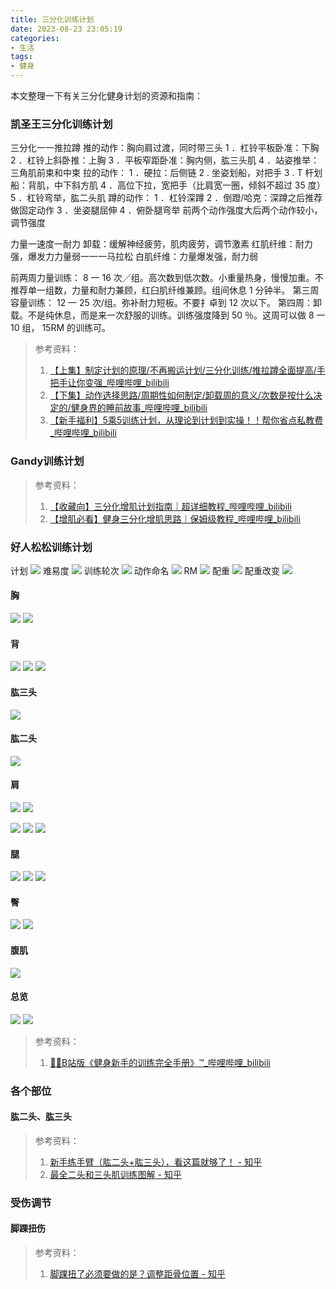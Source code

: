 ```yaml
---
title: 三分化训练计划
date: 2023-08-23 23:05:19
categories:
- 生活 
tags:
- 健身 
---
```

本文整理一下有关三分化健身计划的资源和指南：
<!--more--> 

### 凯圣王三分化训练计划

三分化一一推拉蹲
推的动作：胸向肩过渡，同时带三头
1 ．杠铃平板卧准：下胸
2 ．杠铃上斜卧推：上胸
3 ．平板窄距卧准：胸内侧，肱三头肌
4 ．站姿推举：三角肌前束和中束
拉的动作：
1 ．硬拉：后侧链
2 . 坐姿划船，对把手
3 . T 杆划船：背肌，中下斜方肌
4 ．高位下拉，宽把手（比肩宽一圈，倾斜不超过 35 度）
5 ．杠铃弯举，肱二头肌
蹲的动作：
1 ．杠铃深蹲
2 ．倒蹬/哈克：深蹲之后推荐做固定动作
3 ．坐姿腿屈伸
4 ．俯卧腿弯举
前两个动作强度大后两个动作较小，调节强度

力量一速度一耐力
卸载：缓解神经疲劳，肌肉疲劳，调节激素
红肌纤维：耐力强，爆发力力量弱一一一马拉松
白肌纤维：力量爆发强，耐力弱

前两周力量训练： 8 一 16 次／组。高次数到低次数。小重量热身，慢慢加重。不推荐单一组数，力量和耐力兼顾，红臼肌纤维兼顾。组间休息 1 分钟半。
第三周容量训练： 12 一 25 次/组。弥补耐力短板。不要扌卓到 12 次以下。
第四周：卸载。不是纯休息，而是来一次舒服的训练。训练强度降到 50 ％。这周可以做 8 一 10 组， 15RM 的训练可。

> 参考资料：
> 1. [【上集】制定计划的原理/不再搬运计划/三分化训练/推拉蹲全面提高/手把手让你变强_哔哩哔哩_bilibili](https://www.bilibili.com/video/BV1jy4y1g7b1/?spm_id_from=333.999.0.0)
> 2. [【下集】动作选择思路/周期性如何制定/卸载周的意义/次数是按什么决定的/健身界的睡前故事_哔哩哔哩_bilibili](https://www.bilibili.com/video/BV1Zh411a7dy/?spm_id_from=333.999.0.0&vd_source=71b57f2bb132ac1f88ed255cad4a06a6)
> 3. [【新手福利】5乘5训练计划，从理论到计划到实操！！帮你省点私教费_哔哩哔哩_bilibili](https://www.bilibili.com/video/BV1DZ4y1y77T/?spm_id_from=333.788.recommend_more_video.1&vd_source=71b57f2bb132ac1f88ed255cad4a06a6)


### Gandy训练计划

> 参考资料：
> 1. [【收藏向】三分化增肌计划指南｜超详细教程_哔哩哔哩_bilibili](https://www.bilibili.com/video/BV1hg411Z7Ck)
> 2. [【增肌必看】健身三分化增肌思路｜保姆级教程_哔哩哔哩_bilibili](https://www.bilibili.com/video/BV1Ma411D7dC)


### 好人松松训练计划
计划
![](https://raw.githubusercontent.com/Tom89757/ImageHost/main/hexo/20230902001102.png)
难易度
![](https://raw.githubusercontent.com/Tom89757/ImageHost/main/hexo/20230902001642.png)
训练轮次
![](https://raw.githubusercontent.com/Tom89757/ImageHost/main/hexo/20230902001855.png)
动作命名
![](https://raw.githubusercontent.com/Tom89757/ImageHost/main/hexo/20230902002018.png)
RM
![](https://raw.githubusercontent.com/Tom89757/ImageHost/main/hexo/20230902002127.png)
配重
![](https://raw.githubusercontent.com/Tom89757/ImageHost/main/hexo/20230902002212.png)
配重改变
![](https://raw.githubusercontent.com/Tom89757/ImageHost/main/hexo/20230902002759.png)
#### 胸
![](https://raw.githubusercontent.com/Tom89757/ImageHost/main/hexo/20230902003022.png)
![](https://raw.githubusercontent.com/Tom89757/ImageHost/main/hexo/20230902003035.png)
#### 背
![](https://raw.githubusercontent.com/Tom89757/ImageHost/main/hexo/20230902003100.png)
![](https://raw.githubusercontent.com/Tom89757/ImageHost/main/hexo/20230902003136.png)
![](https://raw.githubusercontent.com/Tom89757/ImageHost/main/hexo/20230902003200.png)
#### 肱三头
![](https://raw.githubusercontent.com/Tom89757/ImageHost/main/hexo/20230902003224.png)
#### 肱二头
![](https://raw.githubusercontent.com/Tom89757/ImageHost/main/hexo/20230902003245.png)
#### 肩
![](https://raw.githubusercontent.com/Tom89757/ImageHost/main/hexo/20230902003315.png)
![](https://raw.githubusercontent.com/Tom89757/ImageHost/main/hexo/20230902003341.png)

![](https://raw.githubusercontent.com/Tom89757/ImageHost/main/hexo/20230902003357.png)
![](https://raw.githubusercontent.com/Tom89757/ImageHost/main/hexo/20230902003414.png)
![](https://raw.githubusercontent.com/Tom89757/ImageHost/main/hexo/20230902003433.png)
#### 腿
![](https://raw.githubusercontent.com/Tom89757/ImageHost/main/hexo/20230902003529.png)
![](https://raw.githubusercontent.com/Tom89757/ImageHost/main/hexo/20230902003549.png)
![](https://raw.githubusercontent.com/Tom89757/ImageHost/main/hexo/20230902003604.png)
#### 臀
![](https://raw.githubusercontent.com/Tom89757/ImageHost/main/hexo/20230902003617.png)
![](https://raw.githubusercontent.com/Tom89757/ImageHost/main/hexo/20230902003632.png)
#### 腹肌
![](https://raw.githubusercontent.com/Tom89757/ImageHost/main/hexo/20230902003651.png)
#### 总览
![](https://raw.githubusercontent.com/Tom89757/ImageHost/main/hexo/20230902003855.png)
![](https://raw.githubusercontent.com/Tom89757/ImageHost/main/hexo/20230902003910.png)



> 参考资料：
> 1. [💪🏻B站版《健身新手的训练完全手册》™_哔哩哔哩_bilibili](https://www.bilibili.com/video/BV1Hk4y187jF/)

### 各个部位
#### 肱二头、肱三头

> 参考资料：
> 1. [新手练手臂（肱二头+肱三头），看这篇就够了！ - 知乎](https://zhuanlan.zhihu.com/p/123997541)
> 2. [最全二头和三头肌训练图解 - 知乎](https://zhuanlan.zhihu.com/p/72254588)


### 受伤调节
#### 脚踝扭伤

> 参考资料：
> 1. [脚踝扭了必须要做的是？调整距骨位置 - 知乎](https://zhuanlan.zhihu.com/p/28926298)
